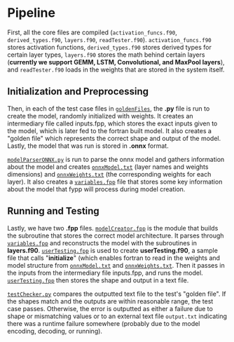 # Pipeline
First, all the core files are compiled (`activation_funcs.f90`, `derived_types.f90`, `layers.f90`, `readTester.f90`). `activation_funcs.f90` stores activation functions, `derived_types.f90` stores derived types for certain layer types, `layers.f90` stores the math behind certain layers (**currently we support GEMM, LSTM, Convolutional, and MaxPool layers**), and `readTester.f90` loads in the weights that are stored in the system itself. 

## Initialization and Preprocessing
Then, in each of the test case files in [`goldenFiles`](https://github.com/comp-physics/FyeNNa/tree/develop/goldenFiles), the **.py** file is run to create the model, randomly initialized with weights. It creates an intermediary file called inputs.fpp, which stores the exact inputs given to the model, which is later fed to the fortran built model. It also creates a "golden file" which represents the correct shape and output of the model. Lastly, the model that was run is stored in **.onnx** format.

[`modelParserONNX.py`](https://github.com/comp-physics/FyeNNa/blob/develop/modelParserONNX.py) is run to parse the onnx model and gathers information about the model and creates [`onnxModel.txt`](https://github.com/comp-physics/FyeNNa/blob/develop/onnxModel.txt) (layer names and weights dimensions) and [`onnxWeights.txt`](https://github.com/comp-physics/FyeNNa/blob/develop/onnxWeights.txt) (the corresponding weights for each layer). It also creates a [`variables.fpp`](https://github.com/comp-physics/FyeNNa/blob/develop/variables.fpp) file that stores some key information about the model that fypp will process during model creation.

## Running and Testing
Lastly, we have two **.fpp** files. [`modelCreator.fpp`](https://github.com/comp-physics/FyeNNa/blob/develop/modelCreator.fpp) is the module that builds the subroutine that stores the correct model architecture. It parses through [`variables.fpp`](https://github.com/comp-physics/FyeNNa/blob/develop/variables.fpp) and reconstructs the model with the subroutines in **layers.f90**. [`userTesting.fpp`](https://github.com/comp-physics/FyeNNa/blob/develop/userTesting.fpp) is used to create **userTesting.f90**, a sample file that calls "**initialize**" (which enables fortran to read in the weights and model structure from [`onnxModel.txt`](https://github.com/comp-physics/FyeNNa/blob/develop/onnxModel.txt) and [`onnxWeights.txt`](https://github.com/comp-physics/FyeNNa/blob/develop/onnxWeights.txt). Then it passes in the inputs from the intermediary file inputs.fpp, and runs the model. [`userTesting.fpp`](https://github.com/comp-physics/FyeNNa/blob/develop/userTesting.fpp) then stores the shape and output in a text file.


[`testChecker.py`](https://github.com/comp-physics/FyeNNa/blob/develop/goldenFiles/testChecker.py) compares the outputted text file to the test's "golden file". If the shapes match and the outputs are within reasonable range, the test case passes. Otherwise, the error is outputted as either a failure due to shape or mismatching values or to an external text file `output.txt` indicating there was a runtime failure somewhere (probably due to the model encoding, decoding, or running).
